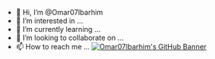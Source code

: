 - 👋 Hi, I’m @Omar07Ibarhim
- 👀 I’m interested in ...
- 🌱 I’m currently learning ...
- 💞️ I’m looking to collaborate on ...
- 📫 How to reach me ...
[![Omar07Ibarhim's GitHub Banner](./assets/GitHubHeader.png)](https://braydoncoyer.dev)
<!---
Omar07Ibarhim/Omar07Ibarhim is a ✨ special ✨ repository because its `README.md` (this file) appears on your GitHub profile.
You can click the Preview link to take a look at your changes.
--->
